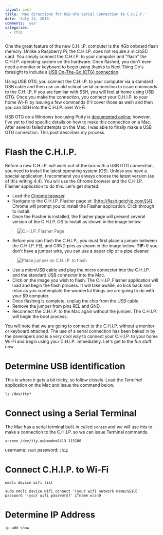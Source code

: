 ```yaml
---
layout: post
title: 'Mac directions for USB OTG Serial Connection to C.H.I.P.'
date: 'July 24, 2016'
comments: 'yes'
categories:
  - chip
---
```


One the great feature of the new C.H.I.P. computer is the 4Gb onboard flash memory. Unlike a Raspberry Pi, the C.H.I.P. does not require a microSD card. You simply connect the C.H.I.P. to your computer and "flash" the C.H.I.P. operating system on the hardware. Once flashed, you don't even need a monitor or keyboard to begin using thanks to Next Thing Co's foresight to include a [USB On-The-Go (OTG) connection][1].

Using USB OTG, you connect the C.H.I.P. to your computer via a standard USB cable and then use an old school serial connection to issue commands to the C.H.I.P. If you are familiar with SSH, you will feel at home using USB OTG. Once you make the connection, you connect your C.H.I.P. to your home Wi-Fi by issuing a few commands (I'll cover those as well) and then you can SSH into the C.H.I.P. over Wi-Fi.

USB OTG on a Windows box using Putty is [documented online][2]; however, I've yet to find specific details on how to make this connection on a Mac. After several failed attempts on the Mac, I was able to finally make a USB OTG connection. This post describes my process.

# Flash the C.H.I.P.
Before a new C.H.I.P. will work out of the box with a USB OTG connection, you need to install the latest operating system (OS). Unless you have a special application, I recommend you always choose the latest version (as of this writing 4.4). You will use the Chrome browser and the C.H.I.P. Flasher application to do this. Let's get started:

* Load the [Chrome browser][3].
* Navigate to the C.H.I.P. Flasher page at: [http://flash.getchip.com/][4]. Chrome will prompt you to install the Flasher application. Click through to install.
* Once the Flasher is installed, the Flasher page will present several version of the C.H.I.P. OS to install as shown in the image below.

> ![C.H.I.P. Flasher Page][image-1]

* Before you can flash the C.H.I.P., you must first place a jumper between the C.H.I.P. FEL and GRND pins as shown in the image below. **TIP:** If you don't have a jumper wire, you can use a paper clip or a pipe cleaner.

> ![Place jumper on C.H.I.P. to flash][image-2]

* Use a microUSB cable and plug the micro connector into the C.H.I.P. and the standard USB connector into the Mac.
* Click on the image you wish to flash. The C.H.I.P. Flasher application will load and begin the flash process. It will take awhile, so kick back and relax as you contemplate the wonderful things are are going to do with your $9 computer.
* Once flashing is complete, unplug the chip from the USB cable.
* Remove the jumper from pins REL and GND.
* Reconnect the C.H.I.P. to the Mac again without the jumper. The C.H.I.P. will begin the boot process.

You will note that we are going to connect to the C.H.I.P. without a monitor or keyboard attached. The use of a serial connection has been baked in by the developers and is a very cool way to connect your C.H.I.P. to your home Wi-Fi and begin using your C.H.I.P. immediately. Let's get to the fun stuff now.

# Determine USB identification

This is where it gets a bit tricky, so follow closely. Load the *Terminal* application on the Mac and issue the command below.

`ls /dev/tty*`

# Connect using a Serial Terminal

The Mac has a serial terminal built-in called `screen` and we will use this to make a connection to the C.H.I.P. so we can issue Terminal commands.

`screen /dev/tty.usbmodem2413 115200`

username: `root`
password: `chip`

# Connect C.H.I.P. to Wi-Fi

`nmcli device wifi list`

`sudo nmcli device wifi connect '(your wifi network name/SSID)' password '(your wifi password)' ifname wlan0`

# Determine IP Address

`ip add show`
 

[1]:	https://en.wikipedia.org/wiki/USB_On-The-Go
[2]:	http://docs.getchip.com/chip.html#headless-chip
[3]:	https://www.google.com/chrome/browser/desktop/index.html
[4]:	http://flash.getchip.com/

[image-1]:	http://www.stevencombs.com/images/posts/chip/chip-flasher-page.png "C.H.I.P. Flasher Page"
[image-2]:	http://www.stevencombs.com/images/posts/chip/chip-jumper-pins.jpg